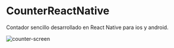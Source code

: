 # CounterReactNative
Contador sencillo desarrollado en React Native para ios y android.

![counter-screen](https://user-images.githubusercontent.com/49497219/145699224-1934ac46-879e-412a-9da5-6721e6af631d.png)
